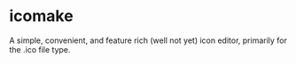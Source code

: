 # icomake
A simple, convenient, and feature rich (well not yet) icon editor, primarily for the .ico file type.
